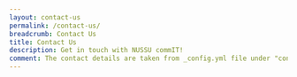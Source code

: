 ```yaml
---
layout: contact-us
permalink: /contact-us/
breadcrumb: Contact Us
title: Contact Us
description: Get in touch with NUSSU commIT!
comment: The contact details are taken from _config.yml file under "contact".
---
```



